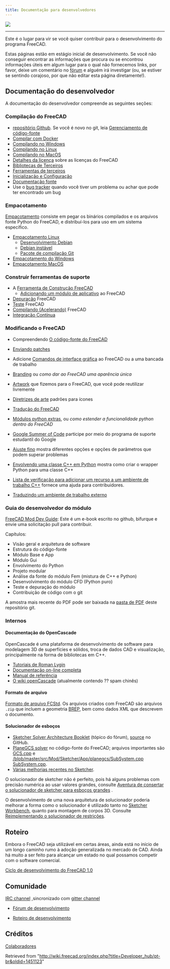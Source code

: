 ```yaml
---
title: Documentação para desenvolvedores
---
```


![](/images/Crystal_Clear_app_tutorials.png)

---

Este é o lugar para vir se você quiser contribuir para o desenvolvimento do programa FreeCAD.

Estas páginas estão em estágio inicial de desenvolvimento. Se você não conseguir encontrar as informações que procura ou se encontrou informações úteis em algum lugar para o qual não fornecemos links, por favor, deixe um comentário no [fórum](http://forum.freecadweb.org/index.php?sid=5f84150e79db8842e277b042077097ff) e alguém irá investigar (ou, se estiver se sentindo corajoso, por que não editar esta página diretamente!).

## Documentação do desenvolvedor

A documentação do desenvolvedor compreende as seguintes seções:

### Compilação do FreeCAD

- [repositório Github](https://github.com/FreeCAD/FreeCAD). Se você é novo no git, leia [Gerenciamento de código-fonte](/Source_code_management/pt-br "Source code management/pt-br")
- [Compilar com Docker](/Compile_on_Docker/pt-br "Compile on Docker/pt-br")
- [Compilando no Windows](/Compile_on_Windows/pt-br "Compile on Windows/pt-br")
- [Compilando no Linux](/Compile_on_Linux/pt-br "Compile on Linux/pt-br")
- [Compilando no MacOS](/Compile_on_MacOS/pt-br "Compile on MacOS/pt-br")
- [Detalhes da licença](/License/pt-br "License/pt-br") sobre as licenças do FreeCAD
- [Bibliotecas de Terceiros](/Third_Party_Libraries/pt-br "Third Party Libraries/pt-br")
- [Ferramentas de terceiros](/Third_Party_Tools/pt-br "Third Party Tools/pt-br")
- [Inicialização e Configuração](/Start_up_and_Configuration/pt-br "Start up and Configuration/pt-br")
- [Documentação fonte](/Source_documentation/pt-br "Source documentation/pt-br")
- Use o [bug tracker](/Tracker/pt-br "Tracker/pt-br") quando você tiver um problema ou achar que pode ter encontrado um bug

### Empacotamento

[Empacotamento](/Packaging/pt-br "Packaging/pt-br") consiste em pegar os binários compilados e os arquivos fonte Python do FreeCAD, e distribuí-los para uso em um sistema específico.

- [Empacotamento Linux](/Linux_packaging/pt-br "Linux packaging/pt-br")
  - [Desenvolvimento Debian](/Debian_development/pt-br "Debian development/pt-br")
  - [Debian instável](/Debian_Unstable/pt-br "Debian Unstable/pt-br")
  - [Pacote de compilação Git](/Git_buildpackage/pt-br "Git buildpackage/pt-br")
- [Empacotamento do Windows](/Windows_packaging/pt-br "Windows packaging/pt-br")
- [Empacotamento MacOS](/MacOS_packaging "MacOS packaging")

### Construir ferramentas de suporte

- A [Ferramenta de Construção FreeCAD](/FreeCAD_Build_Tool/pt-br "FreeCAD Build Tool/pt-br")
  - [Adicionando um módulo de aplicativo](/Workbench_creation/pt-br "Workbench creation/pt-br") ao FreeCAD
- [Depuração](/Debugging/pt-br "Debugging/pt-br") FreeCAD
- [Teste](/Testing/pt-br "Testing/pt-br") FreeCAD
- [Compilando (Acelerando)](</Compiling_(Speeding_up)/pt-br> "Compiling (Speeding up)/pt-br") FreeCAD
- [Integração Contínua](/Continuous_Integration/pt-br "Continuous Integration/pt-br")

### Modificando o FreeCAD

- Compreendendo [O código-fonte do FreeCAD](/The_FreeCAD_source_code/pt-br "The FreeCAD source code/pt-br")
- [Enviando patches](/Tracker/pt-br#Submitting_patches "Tracker/pt-br")
- Adicione [Comandos de interface gráfica](/Gui_Command/pt-br "Gui Command/pt-br") ao FreeCAD ou a uma bancada de trabalho
- [Branding](/Branding/pt-br "Branding/pt-br") ou _como dar ao FreeCAD uma aparência única_
- [Artwork](/Artwork/pt-br "Artwork/pt-br") que fizemos para o FreeCAD, que você pode reutilizar livremente
- [Diretrizes de arte](/Artwork_Guidelines/pt-br "Artwork Guidelines/pt-br") padrões para ícones
- [Tradução do FreeCAD](/Localisation/pt-br "Localisation/pt-br")
- [Módulos python extras](/Extra_python_modules/pt-br "Extra python modules/pt-br"), ou _como estender a funcionalidade python dentro do FreeCAD_
- [Google Summer of Code](/Google_Summer_of_Code_2024 "Google Summer of Code 2024") participe por meio do programa de suporte estudantil do Google
- [Ajuste fino](/Fine-tuning/pt-br "Fine-tuning/pt-br") mostra diferentes opções e opções de parâmetros que podem superar problemas
- [Envolvendo uma classe C++ em Python](/Wrapping_a_Cplusplus_class_in_Python/pt-br "Wrapping a Cplusplus class in Python/pt-br") mostra como criar o wrapper Python para uma classe C++
- [Lista de verificação para adicionar um recurso a um ambiente de trabalho C++](/NewFeatureCheckList_C%2B%2B "NewFeatureCheckList C++") fornece uma ajuda para contribuidores.

- [Traduzindo um ambiente de trabalho externo](/Translating_an_external_workbench/pt-br "Translating an external workbench/pt-br")

### Guia do desenvolvedor do módulo

[FreeCAD Mod Dev Guide](https://github.com/qingfengxia/FreeCAD_Mod_Dev_Guide): Este é um e-book escrito no github, bifurque e envie uma solicitação pull para contribuir.

Capítulos:

- Visão geral e arquitetura de software
- Estrutura do código-fonte
- Módulo Base e App
- Módulo Gui
- Envolvimento do Python
- Projeto modular
- Análise da fonte do módulo Fem (mistura de C++ e Python)
- Desenvolvimento do módulo CFD (Python puro)
- Teste e depuração do módulo
- Contribuição de código com o git

A amostra mais recente do PDF pode ser baixada na [pasta de PDF](https://github.com/qingfengxia/FreeCAD_Mod_Dev_Guide/tree/master/pdf) deste repositório git.

### Internos

#### Documentação do OpenCascade

OpenCascade é uma plataforma de desenvolvimento de software para modelagem 3D de superfícies e sólidos, troca de dados CAD e visualização, principalmente na forma de bibliotecas em C++.

- [Tutoriais de Roman Lygin](http://opencascade.wikidot.com/romansarticles)
- [Documentação on-line completa](https://dev.opencascade.org/cdoc/overview/html/index.html)
- [Manual de referência](https://dev.opencascade.org/doc/refman/html/index.html)
- [O wiki openCascade](http://opencascade.wikidot.com) (atualmente contendo ?? spam chinês)

#### Formato de arquivo

[Formato de arquivo FCStd](/File_Format_FCStd/pt-br "File Format FCStd/pt-br"). Os arquivos criados com FreeCAD são arquivos `.zip` que incluem a geometria [BREP](https://en.wikipedia.org/wiki/Boundary_representation), bem como dados XML que descrevem o documento.

#### Solucionador de esboços

- [Sketcher Solver Architecture Booklet](https://forum.freecadweb.org/viewtopic.php?f=10&t=36355) (tópico do fórum), [source](https://github.com/abdullahtahiriyo/FreeCADBooks/tree/master/FreeCAD_Solver_Architecture) no GitHub.
- [PlaneGCS solver](https://github.com/FreeCAD/FreeCAD/blob/master/src/Mod/Sketcher/App/planegcs/) no código-fonte do FreeCAD; arquivos importantes são [GCS.cpp](https://github.com/FreeCAD/FreeCAD/blob/master/src/Mod/Sketcher/App/planegcs/GCS.cpp) e [/blob/master/src/Mod/Sketcher/App/planegcs/SubSystem.cpp SubSystem.cpp](https://github.com/FreeCAD/FreeCAD).
- [Várias melhorias recentes no Sketcher](https://forum.freecadweb.org/viewtopic.php?f=9&t=29192).

O solucionador de sketcher não é perfeito, pois há alguns problemas com precisão numérica ao usar valores grandes, consulte [Aventura de consertar o solucionador de sketcher para esboços grandes](https://forum.freecadweb.org/viewtopic.php?f=10&t=40502) .

O desenvolvimento de uma nova arquitetura de solucionador poderia melhorar a forma como o solucionador é utilizado tanto no [Sketcher Workbench](/Sketcher_Workbench "Sketcher Workbench"), quanto para montagem de corpos 3D. Consulte [Reimplementando o solucionador de restrições](https://forum.freecadweb.org/viewtopic.php?f=20&t=40525).

## Roteiro

Embora o FreeCAD seja utilizável em certas áreas, ainda está no início de um longo caminho rumo à adoção generalizada no mercado de CAD. Ainda há muito a ser feito para alcançar um estado no qual possamos competir com o software comercial.

[Ciclo de desenvolvimento do FreeCAD 1.0](/FreeCAD_1.0_Development_Cycle "FreeCAD 1.0 Development Cycle")

## Comunidade

[IRC channel](ircs://irc.libera.chat:6697/freecad) ,sincronizado com [gitter channel](https://gitter.im/FreeCAD/FreeCAD)

- [Fórum de desenvolvimento](https://forum.freecad.org/viewforum.php?f=6)

- [Roteiro de desenvolvimento](/Development_roadmap/pt-br "Development roadmap/pt-br")

## Créditos

[Colaboradores](/Contributors "Contributors")

Retrieved from "<http://wiki.freecad.org/index.php?title=Developer_hub/pt-br&oldid=1451123>"
